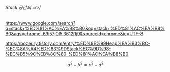 ###### Stack 공간의 크기

https://www.google.com/search?q=stack+%ED%81%AC%EA%B8%B0&oq=stack+%ED%81%AC%EA%B8%B0&aqs=chrome..69i57j0l5.3612j1j9&sourceid=chrome&ie=UTF-8



https://bozeury.tistory.com/entry/%ED%9E%99Heap%EA%B3%BC-%EC%8A%A4%ED%83%9DStack%EC%9D%98-%EC%B5%9C%EB%8C%80-%ED%81%AC%EA%B8%B0


$$
a^2+b^2=c^2+d^2
$$
